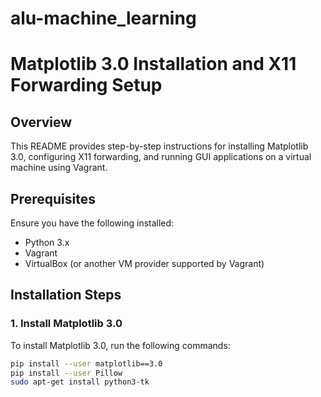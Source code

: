 # alu-machine_learning
# Matplotlib 3.0 Installation and X11 Forwarding Setup

## Overview
This README provides step-by-step instructions for installing Matplotlib 3.0, configuring X11 forwarding, and running GUI applications on a virtual machine using Vagrant.

## Prerequisites
Ensure you have the following installed:
- Python 3.x
- Vagrant
- VirtualBox (or another VM provider supported by Vagrant)

## Installation Steps

### 1. Install Matplotlib 3.0
To install Matplotlib 3.0, run the following commands:

```bash
pip install --user matplotlib==3.0
pip install --user Pillow
sudo apt-get install python3-tk